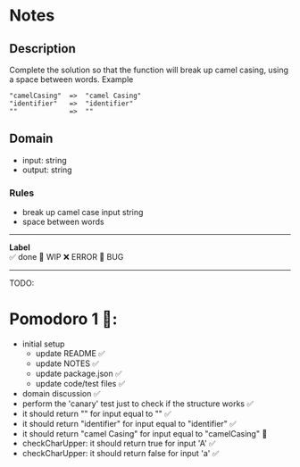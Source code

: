 # Notes

## Description

Complete the solution so that the function will break up camel casing, using a space between words.
Example

```
"camelCasing"  =>  "camel Casing"
"identifier"   =>  "identifier"
""             =>  ""
```

## Domain

- input: string
- output: string

### Rules

- break up camel case input string
- space between words

---

**Label**  
✅ done 🚧 WIP ❌ ERROR 🐛 BUG

---

TODO:

# Pomodoro 1 🍅:

- initial setup
  - update README ✅
  - update NOTES ✅
  - update package.json ✅
  - update code/test files ✅
- domain discussion ✅
- perform the 'canary' test just to check if the structure works ✅
- it should return "" for input equal to "" ✅
- it should return "identifier" for input equal to "identifier" ✅
- it should return "camel Casing" for input equal to "camelCasing" 🚧
- checkCharUpper: it should return true for input 'A' ✅
- checkCharUpper: it should return false for input 'a' ✅
